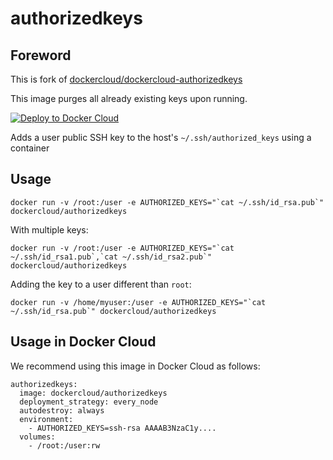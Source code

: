# authorizedkeys

## Foreword
This is fork of [dockercloud/dockercloud-authorizedkeys](https://github.com/docker/dockercloud-authorizedkeys)

This image purges all already existing keys upon running.


[![Deploy to Docker Cloud](https://files.cloud.docker.com/images/deploy-to-dockercloud.svg)](https://cloud.docker.com/stack/deploy/)

Adds a user public SSH key to the host's `~/.ssh/authorized_keys` using a container

## Usage

    docker run -v /root:/user -e AUTHORIZED_KEYS="`cat ~/.ssh/id_rsa.pub`" dockercloud/authorizedkeys

With multiple keys:

	docker run -v /root:/user -e AUTHORIZED_KEYS="`cat ~/.ssh/id_rsa1.pub`,`cat ~/.ssh/id_rsa2.pub`" dockercloud/authorizedkeys

Adding the key to a user different than `root`:

	docker run -v /home/myuser:/user -e AUTHORIZED_KEYS="`cat ~/.ssh/id_rsa.pub`" dockercloud/authorizedkeys


## Usage in Docker Cloud

We recommend using this image in Docker Cloud as follows:

	authorizedkeys:
	  image: dockercloud/authorizedkeys
	  deployment_strategy: every_node
	  autodestroy: always
	  environment:
	    - AUTHORIZED_KEYS=ssh-rsa AAAAB3NzaC1y....
	  volumes:
	    - /root:/user:rw

